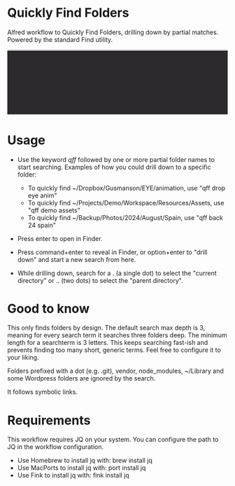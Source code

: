 # Quickly Find Folders

Alfred workflow to Quickly Find Folders, drilling down by partial matches. Powered by the standard Find utility.

![Demo image](demo.gif)

# Usage
- Use the keyword *qff* followed by one or more partial folder names to start searching. Examples of how you could drill down to a specific folder:
  - To quickly find ~/Dropbox/Gusmanson/EYE/animation, use "qff drop eye anim"
  - To quickly find ~/Projects/Demo/Workspace/Resources/Assets, use "qff demo assets"
  - To quickly find ~/Backup/Photos/2024/August/Spain, use "qff back 24 spain"

- Press enter to open in Finder.
- Press command+enter to reveal in Finder, or option+enter to "drill down" and start a new search from here.
- While drilling down, search for a . (a single dot) to select the "current directory" or .. (two dots) to select the "parent directory".

# Good to know

This only finds folders by design. The default search max depth is 3, meaning for every search term it searches three folders deep. The minimum length for a searchterm is 3 letters. This keeps searching fast-ish and prevents finding too many short, generic terms. Feel free to configure it to your liking.

Folders prefixed with a dot (e.g. .git), vendor, node_modules, ~/Library and some Wordpress folders are ignored by the search.

It follows symbolic links.

# Requirements

This workflow requires JQ on your system.
You can configure the path to JQ in the workflow configuration.

- Use Homebrew to install jq with: brew install jq
- Use MacPorts to install jq with: port install jq
- Use Fink to install jq with: fink install jq
